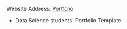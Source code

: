 Website Address: [Portfolio](https://tech-i-s.github.io/techis-ds-portfolio/)

- Data Science students' Portfolio Template
